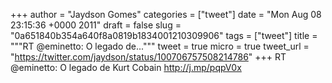 
+++
author = "Jaydson Gomes"
categories = ["tweet"]
date = "Mon Aug 08 23:15:36 +0000 2011"
draft = false
slug = "0a651840b354a640f8a0819b1834001210309906"
tags = ["tweet"]
title = """RT @eminetto: O legado de..."""
tweet = true
micro = true
tweet_url = "https://twitter.com/jaydson/status/100706757508214786"
+++
RT @eminetto: O legado de Kurt Cobain http://j.mp/pqpV0x
